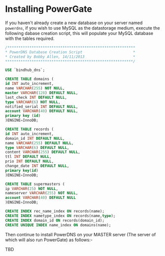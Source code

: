 Installing PowerGate
====================

If you haven't already create a new database on your server named ```powerdns```, if you wish to use MySQL as the datastorage medium, execute the following dabase creation script, this will populate your MySQL database with the tables required.

```sql
/**********************************************************
* PowerDNS Database Creation Script                       *
* Created by Bobby Allen, 14/11/2013                      *
**********************************************************/

USE `bindhub_dns`;

CREATE TABLE domains (
id INT auto_increment,
name VARCHAR(255) NOT NULL,
master VARCHAR(128) DEFAULT NULL,
last_check INT DEFAULT NULL,
type VARCHAR(6) NOT NULL,
notified_serial INT DEFAULT NULL,
account VARCHAR(40) DEFAULT NULL,
primary key (id)
)ENGINE=InnoDB;

CREATE TABLE records (
id INT auto_increment,
domain_id INT DEFAULT NULL,
name VARCHAR(255) DEFAULT NULL,
type VARCHAR(6) DEFAULT NULL,
content VARCHAR(255) DEFAULT NULL,
ttl INT DEFAULT NULL,
prio INT DEFAULT NULL,
change_date INT DEFAULT NULL,
primary key(id)
)ENGINE=InnoDB;

CREATE TABLE supermasters (
ip VARCHAR(25) NOT NULL,
nameserver VARCHAR(255) NOT NULL,
account VARCHAR(40) DEFAULT NULL
)ENGINE=InnoDB;

CREATE INDEX rec_name_index ON records(name);
CREATE INDEX nametype_index ON records(name,type);
CREATE INDEX domain_id ON records(domain_id);
CREATE UNIQUE INDEX name_index ON domains(name);
```

Then continue to install PowerDNS on your MASTER server (The server of which will also run PowerGate) as follows:-

TBD